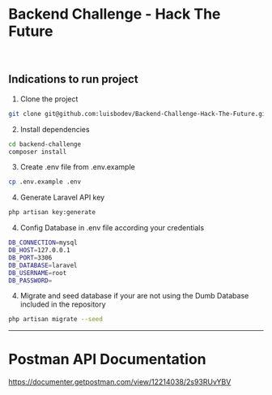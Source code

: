 # Backend Challenge - Hack The Future

<br>

## Indications to run project

1. Clone the project
```bash
git clone git@github.com:luisbodev/Backend-Challenge-Hack-The-Future.git
```

2. Install dependencies
```bash
cd backend-challenge
composer install
```

3. Create .env file from .env.example
```bash
cp .env.example .env
```

4. Generate Laravel API key
```bash
php artisan key:generate
```

4. Config Database in .env file according your credentials
```bash
DB_CONNECTION=mysql
DB_HOST=127.0.0.1
DB_PORT=3306
DB_DATABASE=laravel
DB_USERNAME=root
DB_PASSWORD=
```

4. Migrate and seed database if your are not using the Dumb Database included in the repository
```bash
php artisan migrate --seed
```


<hr>

# Postman API Documentation

https://documenter.getpostman.com/view/12214038/2s93RUvYBV



